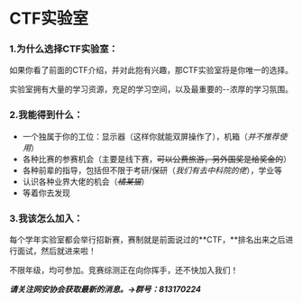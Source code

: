 # CTF实验室

### 1.为什么选择CTF实验室：

如果你看了前面的CTF介绍，并对此抱有兴趣，那CTF实验室将是你唯一的选择。

实验室拥有大量的学习资源，充足的学习空间，以及最重要的--浓厚的学习氛围。

### 2.我能得到什么：

* 一个独属于你的工位：显示器（这样你就能双屏操作了），机箱（_并不推荐使用_）
* 各种比赛的参赛机会（主要是线下赛，~~可以公费旅游，另外国奖是给奖金的~~）
* 各种前辈的指导，包括但不限于考研/保研（_我们有去中科院的佬_），学业等
* 认识各种业界大佬的机会（~~_橘某猫_~~）
* 等着你去发现

### 3.我该怎么加入：

每个学年实验室都会举行招新赛，赛制就是前面说过的**CTF，**排名出来之后进行面试，然后就进来啦！

不限年级，均可参加。竞赛综测正在向你挥手，还不快加入我们！

_**请关注网安协会获取最新的消息。→群号：813170224**_
